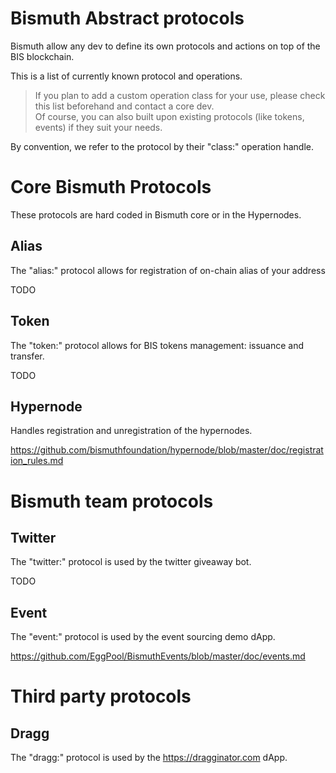 # Bismuth Abstract protocols

Bismuth allow any dev to define its own protocols and actions on top of the BIS blockchain.

This is a list of currently known protocol and operations.

> If you plan to add a custom operation class for your use, please check this list beforehand and contact a core dev.  
  Of course, you can also built upon existing protocols (like tokens, events) if they suit your needs.

By convention, we refer to the protocol by their "class:" operation handle.

# Core Bismuth Protocols

These protocols are hard coded in Bismuth core or in the Hypernodes.

## Alias

The "alias:" protocol allows for registration of on-chain alias of your address

TODO

## Token

The "token:" protocol allows for BIS tokens management: issuance and transfer.

TODO

## Hypernode

Handles registration and unregistration of the hypernodes.

https://github.com/bismuthfoundation/hypernode/blob/master/doc/registration_rules.md

# Bismuth team protocols

## Twitter

The "twitter:" protocol is used by the twitter giveaway bot.

TODO

## Event

The "event:" protocol is used by the event sourcing demo dApp.

https://github.com/EggPool/BismuthEvents/blob/master/doc/events.md


# Third party protocols

## Dragg

The "dragg:" protocol is used by the https://dragginator.com dApp.

